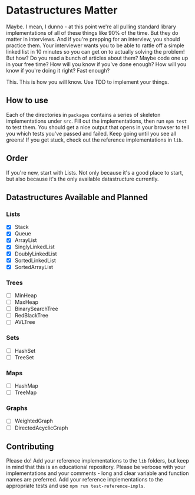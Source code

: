 # Datastructures Matter
Maybe.  I mean, I dunno - at this point we're all pulling standard library implementations
of all of these things like 90% of the time.  But they do matter in interviews. And if you're
prepping for an interview, you should practice them.  Your interviewer wants you to be able
to rattle off a simple linked list in 10 minutes so you can get on to actually solving the problem!
But how?  Do you read a bunch of articles about them?  Maybe code one up in your free time?
How will you know if you've done enough?  How will you know if you're doing it right?  Fast enough?

This.  This is how you will know.  Use TDD to implement your things.

## How to use
Each of the directories in `packages` contains a series of skeleton implementations under `src`.
Fill out the implementations, then run `npm test` to test them.  You should get a nice output that
opens in your browser to tell you which tests you've passed and failed.  Keep going until you see
all greens! If you get stuck, check out the reference implementations in `lib`.

## Order
If you're new, start with Lists.  Not only because it's a good place to start, but also because
it's the only available datastructure currently.

## Datastructures Available and Planned

### Lists
- [x] Stack
- [x] Queue
- [x] ArrayList
- [x] SinglyLinkedList
- [x] DoublyLinkedList
- [x] SortedLinkedList
- [x] SortedArrayList

### Trees
- [ ] MinHeap
- [ ] MaxHeap
- [ ] BinarySearchTree
- [ ] RedBlackTree
- [ ] AVLTree

### Sets
- [ ] HashSet
- [ ] TreeSet

### Maps
- [ ] HashMap
- [ ] TreeMap

### Graphs
- [ ] WeightedGraph
- [ ] DirectedAcyclicGraph

## Contributing
Please do!  Add your reference implementations to the `lib` folders, but keep in mind that this is
an educational repository.  Please be verbose with your implementations and your comments - long
and clear variable and function names are preferred.  Add your reference implementations to the
appropriate tests and use `npm run test-reference-impls`.
